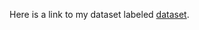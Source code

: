 Here is a link to my dataset labeled [dataset]((https://drive.google.com/drive/folders/1wYflkOnePgg67w36qbLmXAw_Ir0SlUpn?usp=sharing)).  
